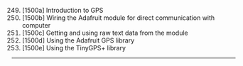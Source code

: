 249. [1500a] Introduction to GPS
250. [1500b] Wiring the Adafruit module for direct communication with computer
251. [1500c] Getting and using raw text data from the module
252. [1500d] Using the Adafruit GPS library
253. [1500e] Using the TinyGPS+ library

---
